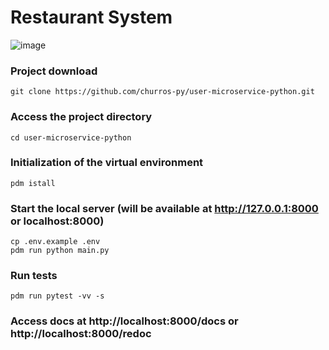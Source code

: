 # Restaurant System

![image](https://user-images.githubusercontent.com/55208546/204069761-6afa11f4-5a31-42ad-a16a-08372406a4df.png)

### Project download
```
git clone https://github.com/churros-py/user-microservice-python.git
```

### Access the project directory
```
cd user-microservice-python
```

### Initialization of the virtual environment
```
pdm istall
```

### Start the local server (will be available at http://127.0.0.1:8000 or localhost:8000)
```
cp .env.example .env
pdm run python main.py
```

### Run tests
```
pdm run pytest -vv -s
```

### Access docs at http://localhost:8000/docs or http://localhost:8000/redoc
